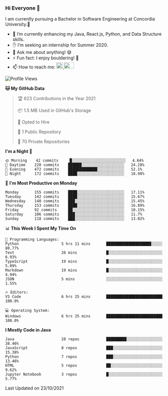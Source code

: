 ### Hi Everyone 👋
I am currently pursuing a Bachelor in Software Engineering at Concordia University.🏫

- 🌱 I’m currently enhancing my Java, React.js, Python, and Data Structure skills.
- ✋ I’m seeking an internship for Summer 2020.
- 💬 Ask me about anything! 😄
- ⚡ Fun fact: I enjoy bouldering! 🧗‍
- 📫 How to reach me: <a href="https://www.linkedin.com/in/siu-tong-ye/" target="_blank"> <img width="20px" width="32" src="https://cdn.jsdelivr.net/npm/simple-icons@v3/icons/linkedin.svg" /> </a> <a href="mailto:SiuTongYe@gmail.com" target="_blank"> <img height="20" width="32" src="https://cdn.jsdelivr.net/npm/simple-icons@v3/icons/gmail.svg" /> </a>

<!--START_SECTION:waka-->
![Profile Views](http://img.shields.io/badge/Profile%20Views-3-blue)

**🐱 My GitHub Data** 

> 🏆 623 Contributions in the Year 2021
 > 
> 📦 1.5 MB Used in GitHub's Storage 
 > 
> 💼 Opted to Hire
 > 
> 📜 1 Public Repository 
 > 
> 🔑 70 Private Repositories  
 > 
**I'm a Night 🦉** 

```text
🌞 Morning    42 commits     █░░░░░░░░░░░░░░░░░░░░░░░░   4.64% 
🌆 Daytime    220 commits    ██████░░░░░░░░░░░░░░░░░░░   24.28% 
🌃 Evening    472 commits    █████████████░░░░░░░░░░░░   52.1% 
🌙 Night      172 commits    ████░░░░░░░░░░░░░░░░░░░░░   18.98%

```
📅 **I'm Most Productive on Monday** 

```text
Monday       155 commits    ████░░░░░░░░░░░░░░░░░░░░░   17.11% 
Tuesday      142 commits    ████░░░░░░░░░░░░░░░░░░░░░   15.67% 
Wednesday    140 commits    ███░░░░░░░░░░░░░░░░░░░░░░   15.45% 
Thursday     153 commits    ████░░░░░░░░░░░░░░░░░░░░░   16.89% 
Friday       92 commits     ██░░░░░░░░░░░░░░░░░░░░░░░   10.15% 
Saturday     106 commits    ███░░░░░░░░░░░░░░░░░░░░░░   11.7% 
Sunday       118 commits    ███░░░░░░░░░░░░░░░░░░░░░░   13.02%

```


📊 **This Week I Spent My Time On** 

```text
💬 Programming Languages: 
Python                   5 hrs 11 mins       ████████████████████░░░░░   80.77% 
Text                     26 mins             █░░░░░░░░░░░░░░░░░░░░░░░░   6.93% 
TypeScript               19 mins             █░░░░░░░░░░░░░░░░░░░░░░░░   5.09% 
Markdown                 19 mins             █░░░░░░░░░░░░░░░░░░░░░░░░   4.94% 
JSON                     5 mins              ░░░░░░░░░░░░░░░░░░░░░░░░░   1.55%

🔥 Editors: 
VS Code                  6 hrs 25 mins       █████████████████████████   100.0%

💻 Operating System: 
Windows                  6 hrs 25 mins       █████████████████████████   100.0%

```

**I Mostly Code in Java** 

```text
Java                     20 repos            █████████░░░░░░░░░░░░░░░░   38.46% 
JavaScript               8 repos             ███░░░░░░░░░░░░░░░░░░░░░░   15.38% 
Python                   7 repos             ███░░░░░░░░░░░░░░░░░░░░░░   13.46% 
HTML                     5 repos             ██░░░░░░░░░░░░░░░░░░░░░░░   9.62% 
Jupyter Notebook         3 repos             █░░░░░░░░░░░░░░░░░░░░░░░░   5.77%

```



 Last Updated on 23/10/2021
<!--END_SECTION:waka-->
